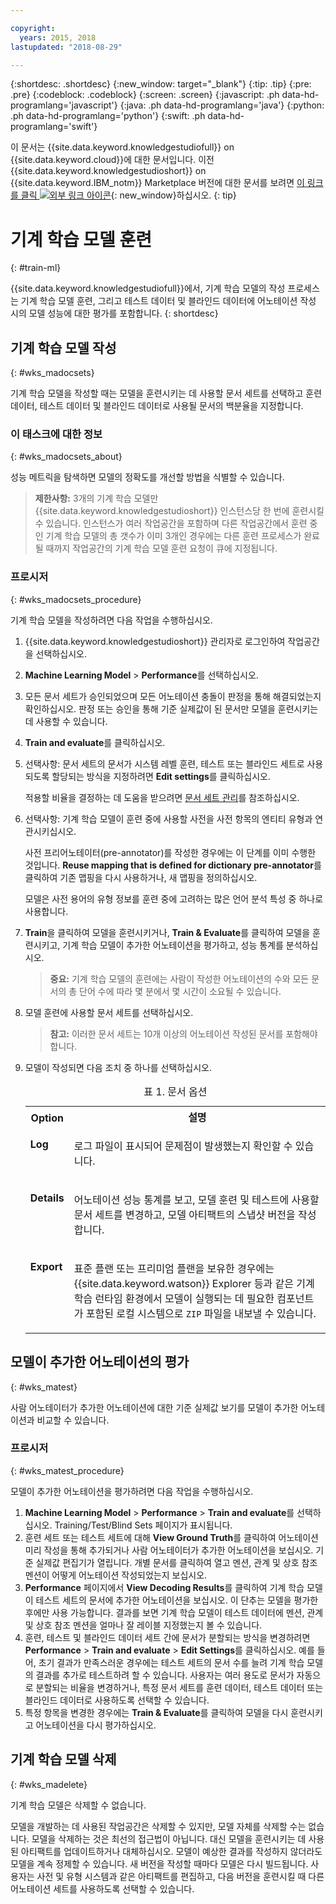 ```yaml
---

copyright:
  years: 2015, 2018
lastupdated: "2018-08-29"

---
```


{:shortdesc: .shortdesc}
{:new_window: target="_blank"}
{:tip: .tip}
{:pre: .pre}
{:codeblock: .codeblock}
{:screen: .screen}
{:javascript: .ph data-hd-programlang='javascript'}
{:java: .ph data-hd-programlang='java'}
{:python: .ph data-hd-programlang='python'}
{:swift: .ph data-hd-programlang='swift'}

이 문서는 {{site.data.keyword.knowledgestudiofull}} on {{site.data.keyword.cloud}}에 대한 문서입니다. 이전 {{site.data.keyword.knowledgestudioshort}} on {{site.data.keyword.IBM_notm}} Marketplace 버전에 대한 문서를 보려면 [이 링크를 클릭 ![외부 링크 아이콘](../../icons/launch-glyph.svg "외부 링크 아이콘")](https://console.bluemix.net/docs/services/knowledge-studio/train-ml.html){: new_window}하십시오.
{: tip}

# 기계 학습 모델 훈련
{: #train-ml}

{{site.data.keyword.knowledgestudiofull}}에서, 기계 학습 모델의 작성 프로세스는 기계 학습 모델 훈련, 그리고 테스트 데이터 및 블라인드 데이터에 어노테이션 작성 시의 모델 성능에 대한 평가를 포함합니다.
{: shortdesc}

## 기계 학습 모델 작성
{: #wks_madocsets}

기계 학습 모델을 작성할 때는 모델을 훈련시키는 데 사용할 문서 세트를 선택하고 훈련 데이터, 테스트 데이터 및 블라인드 데이터로 사용될 문서의 백분율을 지정합니다.

### 이 태스크에 대한 정보
{: #wks_madocsets_about}

성능 메트릭을 탐색하면 모델의 정확도를 개선할 방법을 식별할 수 있습니다.

> **제한사항:** 3개의 기계 학습 모델만 {{site.data.keyword.knowledgestudioshort}} 인스턴스당 한 번에 훈련시킬 수 있습니다. 인스턴스가 여러 작업공간을 포함하며 다른 작업공간에서 훈련 중인 기계 학습 모델의 총 갯수가 이미 3개인 경우에는 다른 훈련 프로세스가 완료될 때까지 작업공간의 기계 학습 모델 훈련 요청이 큐에 지정됩니다. 

### 프로시저
{: #wks_madocsets_procedure}

기계 학습 모델을 작성하려면 다음 작업을 수행하십시오.

1. {{site.data.keyword.knowledgestudioshort}} 관리자로 로그인하여 작업공간을 선택하십시오.
1. **Machine Learning Model** > **Performance**를 선택하십시오. 
1. 모든 문서 세트가 승인되었으며 모든 어노테이션 충돌이 판정을 통해 해결되었는지 확인하십시오. 판정 또는 승인을 통해 기준 실제값이 된 문서만 모델을 훈련시키는 데 사용할 수 있습니다.
1. **Train and evaluate**를 클릭하십시오.
1. 선택사항: 문서 세트의 문서가 시스템 레벨 훈련, 테스트 또는 블라인드 세트로 사용되도록 할당되는 방식을 지정하려면 **Edit settings**를 클릭하십시오.

    적용할 비율을 결정하는 데 도움을 받으려면 [문서 세트 관리](/docs/services/watson-knowledge-studio/improve-ml.html#wks_mamanagedata)를 참조하십시오.

1. 선택사항: 기계 학습 모델이 훈련 중에 사용할 사전을 사전 항목의 엔티티 유형과 연관시키십시오.

    사전 프리어노테이터(pre-annotator)를 작성한 경우에는 이 단계를 이미 수행한 것입니다. **Reuse mapping that is defined for dictionary pre-annotator**를 클릭하여 기존 맵핑을 다시 사용하거나, 새 맵핑을 정의하십시오.

    모델은 사전 용어의 유형 정보를 훈련 중에 고려하는 많은 언어 분석 특성 중 하나로 사용합니다.

1. **Train**을 클릭하여 모델을 훈련시키거나, **Train & Evaluate**를 클릭하여 모델을 훈련시키고, 기계 학습 모델이 추가한 어노테이션을 평가하고, 성능 통계를 분석하십시오.

    > **중요:** 기계 학습 모델의 훈련에는 사람이 작성한 어노테이션의 수와 모든 문서의 총 단어 수에 따라 몇 분에서 몇 시간이 소요될 수 있습니다.

1. 모델 훈련에 사용할 문서 세트를 선택하십시오.

    > **참고:** 이러한 문서 세트는 10개 이상의 어노테이션 작성된 문서를 포함해야 합니다.

1. 모델이 작성되면 다음 조치 중 하나를 선택하십시오.

    <table summary="이 표의 각 행에는 하나의 옵션이 설명되어 있습니다. ">
      <caption>표 1. 문서 옵션</caption>
      <tr>
        <th style="vertical-align:bottom; text-align"left" id="d33883e137-option">Option</th>
        <th style="vertical-align:bottom; text-align"left" id="d33883e137-desc">설명</th>
      </tr>
      <tr>
        <td style="vertical-align:top; text-align"left" headers="d33883e137-option" id="d33883e139">
          <p><strong>Log</strong></p>
        </td>
        <td style="vertical-align:top; text-align"left" headers="d33883e137-desc d33883e139">
          <p>로그 파일이 표시되어 문제점이 발생했는지 확인할 수 있습니다.</p>
        </td>
      </tr>
      <tr>
        <td style="vertical-align:top; text-align"left" headers="d33883e137-option" id="d33883e144">
          <p><strong>Details</strong></p>
        </td>
        <td style="vertical-align:top; text-align"left" headers="d33883e137-desc d33883e144">
          <p>어노테이션 성능 통계를 보고, 모델 훈련 및 테스트에 사용할
              문서 세트를 변경하고, 모델 아티팩트의 스냅샷 버전을
              작성합니다.</p>
        </td>
      </tr>
      <tr>
        <td style="vertical-align:top; text-align"left" headers="d33883e137-option" id="d33883e149">
          <p><strong>Export</strong></p>
        </td>
        <td style="vertical-align:top; text-align"left" headers="d33883e137-desc d33883e149">
          <p>표준 플랜 또는 프리미엄 플랜을 보유한 경우에는 {{site.data.keyword.watson}} Explorer 등과 같은 기계 학습 런타임 환경에서 모델이 실행되는 데 필요한 컴포넌트가 포함된 로컬 시스템으로 <code>ZIP</code> 파일을 내보낼 수 있습니다. </p>
        </td>
      </tr>
    </table>

## 모델이 추가한 어노테이션의 평가
{: #wks_matest}

사람 어노테이터가 추가한 어노테이션에 대한 기준 실제값 보기를 모델이 추가한 어노테이션과 비교할 수 있습니다.

### 프로시저
{: #wks_matest_procedure}

모델이 추가한 어노테이션을 평가하려면 다음 작업을 수행하십시오.

1. **Machine Learning Model** > **Performance** > **Train and evaluate**를 선택하십시오. Training/Test/Blind Sets 페이지가 표시됩니다.
1. 훈련 세트 또는 테스트 세트에 대해 **View Ground Truth**를 클릭하여 어노테이션 미리 작성을 통해 추가되거나 사람 어노테이터가 추가한 어노테이션을 보십시오. 기준 실제값 편집기가 열립니다. 개별 문서를 클릭하여 열고 멘션, 관계 및 상호 참조 멘션이 어떻게 어노테이션 작성되었는지 보십시오.
1. **Performance** 페이지에서 **View Decoding Results**를 클릭하여 기계 학습 모델이 테스트 세트의 문서에 추가한 어노테이션을 보십시오. 이 단추는 모델을 평가한 후에만 사용 가능합니다. 결과를 보면 기계 학습 모델이 테스트 데이터에 멘션, 관계 및 상호 참조 멘션을 얼마나 잘 레이블 지정했는지 볼 수 있습니다.
1. 훈련, 테스트 및 블라인드 데이터 세트 간에 문서가 분할되는 방식을 변경하려면 **Performance** > **Train and evaluate** > **Edit Settings**를 클릭하십시오. 예를 들어, 초기 결과가 만족스러운 경우에는 테스트 세트의 문서 수를 늘려 기계 학습 모델의 결과를 추가로 테스트하려 할 수 있습니다. 사용자는 여러 용도로 문서가 자동으로 분할되는 비율을 변경하거나, 특정 문서 세트를 훈련 데이터, 테스트 데이터 또는 블라인드 데이터로 사용하도록 선택할 수 있습니다.
1. 특정 항목을 변경한 경우에는 **Train & Evaluate**를 클릭하여 모델을 다시 훈련시키고 어노테이션을 다시 평가하십시오.

## 기계 학습 모델 삭제
{: #wks_madelete}

기계 학습 모델은 삭제할 수 없습니다.

모델을 개발하는 데 사용된 작업공간은 삭제할 수 있지만, 모델 자체를 삭제할 수는 없습니다. 모델을 삭제하는 것은 최선의 접근법이 아닙니다. 대신 모델을 훈련시키는 데 사용된 아티팩트를 업데이트하거나 대체하십시오. 모델이 예상한 결과를 작성하지 않더라도 모델을 계속 정제할 수 있습니다. 새 버전을 작성할 때마다 모델은 다시 빌드됩니다. 사용자는 사전 및 유형 시스템과 같은 아티팩트를 편집하고, 다음 버전을 훈련시킬 때 다른 어노테이션 세트를 사용하도록 선택할 수 있습니다.
